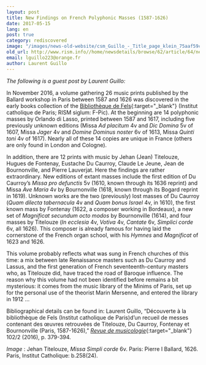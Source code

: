 ```yaml
---
layout: post
title: New Findings on French Polyphonic Masses (1587-1626)
date: 2017-05-15
lang: en
post: true
category: rediscovered
image: "/images/news-old-website/csm_Guillo_-_Title_page_klein_75aaf59cd6.jpg"
old_url: http://www.rism.info//home/newsdetails/browse/62/article/64/new-findings-on-french-polyphonic-masses-1587-1626.html
email: lguillo223@orange.fr
author: Laurent Guillo
---
```


_The following is a guest post by Laurent Guillo:_

In November 2016, a volume gathering 26 music prints published by the Ballard workshop in Paris between 1587 and 1626 was discovered in the early books collection of the [Bibliothèque de Fels](http://www.icp.fr/){:target="_blank"} (Institut catholique de Paris; RISM siglum: F-Pic). At the beginning are 14 polyphonic masses by Orlando di Lasso, printed between 1587 and 1617, including five previously unknown editions (Missa _Ad placitum_ 4v and _Dic Domina_ 5v of 1607, Missa _Jager_ 4v and _Domine Dominus noster_ 6v of 1613, Missa _Quinti toni_ 4v of 1617). Nearly all of these 14 copies are unique in France (others are only found in London and Cologne).

In addition, there are 12 prints with music by Jehan (Jean) Titelouze, Hugues de Fontenay, Eustache Du Caurroy, Claude Le Jeune, Jean de Bournonville, and Pierre Lauverjat. Here the findings are rather extraordinary. New editions of extant masses include the first edition of Du Caurroy’s _Missa pro defunctis_ 5v (1610, known through its 1636 reprint) and Missa _Ave Maria_ 4v by Bournonville (1618, known through its Bogard reprint in 1619). Unknown works are the two (previously) lost masses of Du Caurroy (_Quam dilecta tabernacula_ 4v and _Quam bonus Israel_ 4v, in 1610), the first known mass by Fontenay (1622, a composer working in Bordeaux), a new set of _Magnificat secundum octo modos_ by Bournonville (1614), and four masses by Titelouze (_In ecclesia_ 4v, _Votiva_ 4v, _Cantate_ 6v, _Simplici corde_ 6v, all 1626). This composer is already famous for having laid the cornerstone of the French organ school, with his _Hymnes_ and _Magnificat_ of 1623 and 1626.

This volume probably reflects what was sung in French churches of this time: a mix between late Renaissance masters such as Du Caurroy and Lassus, and the first generation of French seventeenth-century masters who, as Titelouze did, have traced the road of Baroque influence. The reason why this volume had not been identified before remains a bit mysterious: it comes from the music library of the Minims of Paris, set up for the personal use of the theorist Marin Mersenne, and entered the library in 1912 ...

Bibliographical details can be found in: Laurent Guillo, “Découverte à la bibliothèque de Fels (Institut catholique de Paris)d’un recueil de messes contenant des œuvres retrouvées de Titelouze, Du Caurroy, Fontenay et Bournonville (Paris, 1587-1626),” [_Revue de musicologie_](http://www.sfmusicologie.fr/index.php?id=64){:target="_blank"} 102/2 (2016), p. 379-394.

_Image_ : Jehan Titelouze, _Missa Simpli corde_ 6v. Paris: Pierre I Ballard, 1626. Paris, Institut Catholique: b.258(24).


